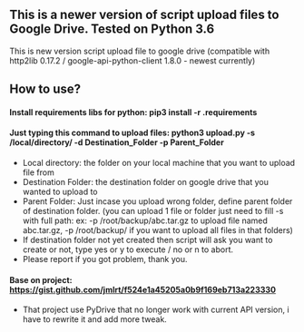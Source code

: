 ## This is a newer version of script upload files to Google Drive. Tested on Python 3.6
This is new version script upload file to google drive (compatible with http2lib 0.17.2 / google-api-python-client 1.8.0 - newest currently)
## How to use?
#### Install requirements libs for python: pip3 install -r .requirements
#### Just typing this command to upload files: python3 upload.py -s /local/directory/ -d Destination_Folder -p Parent_Folder
* Local directory: the folder on your local machine that you want to upload file from
* Destination Folder: the destination folder on google drive that you wanted to upload to
* Parent Folder: Just incase you upload wrong folder, define parent folder of destination folder. (you can upload 1 file or folder just need to fill -s with full path: ex: -p /root/backup/abc.tar.gz to upload file named abc.tar.gz, -p /root/backup/ if you want to upload all files in that folders)
* If destination folder not yet created then script will ask you want to create or not, type yes or y to execute / no or n to abort.
* Please report if you got problem, thank you.

#### Base on project: https://gist.github.com/jmlrt/f524e1a45205a0b9f169eb713a223330
* That project use PyDrive that no longer work with current API version, i have to rewrite it and add more tweak.
